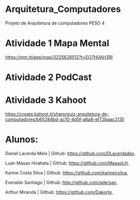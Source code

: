 # Arquitetura_Computadores

Projeto de Arquitetura de computadores PESO 4

# Atividade 1 Mapa Mental

https://mm.tt/app/map/3225628512?t=EO7H0AH3Rl

# Atividade 2 PodCast

# Atividade 3 Kahoot

https://create.kahoot.it/share/quiz-arquitetura-de-computadores/b65284bd-ac10-4d5f-a6a8-ef72baac2135

# Alunos:

Daniel Lacerda Melo | Github: https://github.com/DLacerdadev,

Luan Masao Hirahata | Github: https://github.com/MasaoLH,

Karine Costa Silva | Github: https://github.com/karinecsilva,

Everaldo Santiago | Github: http://github.com/adersan,

Arthur Miranda | Github: https://github.com/Dakorte,
